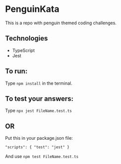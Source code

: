 # PenguinKata
This is a repo with penguin themed coding challenges.

## Technologies
 - TypeScript
 - Jest

## To run:
Type `npm install` in the terminal.


## To test your answers:
Type `npx jest FileName.test.ts`

## OR

Put this in your package.json file:

`"scripts": {
  "test": "jest"
}`

And use `npm test FileName.test.ts`
